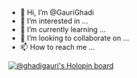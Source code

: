 - 👋 Hi, I’m @GauriGhadi
- 👀 I’m interested in ...
- 🌱 I’m currently learning ...
- 💞️ I’m looking to collaborate on ...
- 📫 How to reach me ...

<!---
GauriGhadi/GauriGhadi is a ✨ special ✨ repository because its `README.md` (this file) appears on your GitHub profile.
You can click the Preview link to take a look at your changes.
--->

[![@ghadigauri's Holopin board](https://holopin.me/ghadigauri)](https://holopin.io/@ghadigauri)
